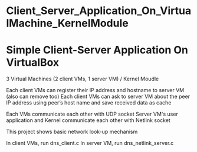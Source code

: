 # Client_Server_Application_On_VirtualMachine_KernelModule

# Simple Client-Server Application On VirtualBox

3 Virtual Machines (2 client VMs, 1 server VM) / Kernel Moudle

Each client VMs can register their IP address and hostname to server VM (also can remove too)
Each client VMs can ask to server VM about the peer IP address using peer’s host name and save received data as cache

Each VMs communicate each other with UDP socket
Server VM's user application and Kernel communicate each other with Netlink socket

This project shows basic network look-up mechanism

In client VMs, run dns_client.c
In server VM, run dns_netlink_server.c







